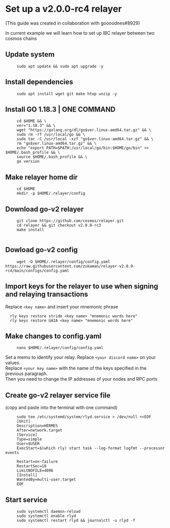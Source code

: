 # Set up a v2.0.0-rc4 relayer 
(This guide was created in collaboration with goooodnes#8929)
<br>

In current example we will learn how to set up IBC relayer between two cosmos chains

## Update system
```
     sudo apt update && sudo apt upgrade -y
```

## Install dependencies
```
     sudo apt install wget git make htop unzip -y
```
## Install GO 1.18.3 | ONE COMMAND
```
     cd $HOME && \
     ver="1.18.3" && \
     wget "https://golang.org/dl/go$ver.linux-amd64.tar.gz" && \
     sudo rm -rf /usr/local/go && \
     sudo tar -C /usr/local -xzf "go$ver.linux-amd64.tar.gz" && \
     rm "go$ver.linux-amd64.tar.gz" && \
     echo "export PATH=$PATH:/usr/local/go/bin:$HOME/go/bin" >> $HOME/.bash_profile && \
     source $HOME/.bash_profile && \
     go version
```
## Make relayer home dir
```
     cd $HOME
     mkdir -p $HOME/.relayer/config
```

## Download go-v2 relayer
```
     git clone https://github.com/cosmos/relayer.git
     cd relayer && git checkout v2.0.0-rc3
     make install
 
```
## Dowload go-v2 config
```
     wget -O $HOME/.relayer/config/config.yaml https://raw.githubusercontent.com/zukaman/relayer-v2.0.0-rc4/main/configs/config.yaml
```

## Import  keys for the relayer to use when signing and relaying transactions
Replace `<key name>` and insert your mnemonic phrase
   ```
     rly keys restore stride <key name> "mnemonic words here"
     rly keys restore GAIA <key name> "mnemonic words here"
   ```
## Make changes to config.yaml
```
     nano $HOME/.relayer/config/config.yaml
```
Set a memo to identify your relay. Replace `<your discord name>` on your values.
<br>
Replace `<your key name>`  with the name of the keys specified in the previous paragraph.
<br>
Then you need to change the IP addresses of your nodes and RPC ports

## Create go-v2 relayer service file
 (copy and paste into the terminal with one command)
```
     sudo tee /etc/systemd/system/rlyd.service > /dev/null <<EOF
     [Unit]
     Description=HERMES
     After=network.target
     [Service]
     Type=simple
     User=$USER
     ExecStart=$(which rly) start task --log-format logfmt --processor events

     Restart=on-failure
     RestartSec=10
     LimitNOFILE=4096
     [Install]
     WantedBy=multi-user.target
     EOF
```

## Start service
```
     sudo systemctl daemon-reload
     sudo systemctl enable rlyd
     sudo systemctl restart rlyd && journalctl -u rlyd -f
```
